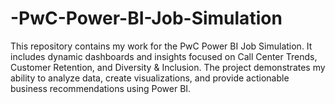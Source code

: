 # -PwC-Power-BI-Job-Simulation
This repository contains my work for the PwC Power BI Job Simulation. It includes dynamic dashboards and insights focused on Call Center Trends, Customer Retention, and Diversity &amp; Inclusion. The project demonstrates my ability to analyze data, create visualizations, and provide actionable business recommendations using Power BI.
